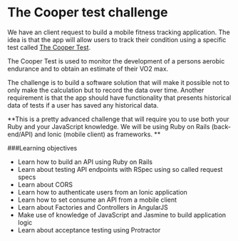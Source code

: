 # The Cooper test challenge
We have an client request to build a mobile fitness tracking application. The idea is that the app will allow users to track their condition using a specific test called [The Cooper Test](https://en.wikipedia.org/wiki/Cooper_test).

The Cooper Test is used to monitor the development of a persons aerobic endurance and to obtain an estimate of their VO2 max.

The challenge is to build a software solution that will make it possible not to only make the calculation but to record the data over time. Another requirement is that the app should have functionality that presents historical data of tests if a user has saved any historical data. 

**This is a pretty advanced challenge that will require you to use both your Ruby and your JavaScript knowledge. 
We will be using Ruby on Rails (back-end/API) and Ionic (mobile client) as frameworks. ** 

###Learning objectives
* Learn how to build an API using Ruby on Rails 
* Learn about testing API endpoints with RSpec using so called request specs
* Learn about CORS
* Learn how to authenticate users from an Ionic application
* Learn how to set consume an API from a mobile client
* Learn about Factories and Controllers in AngularJS
* Make use of knowledge of JavaScript and Jasmine to build application logic
* Learn about acceptance testing using Protractor



